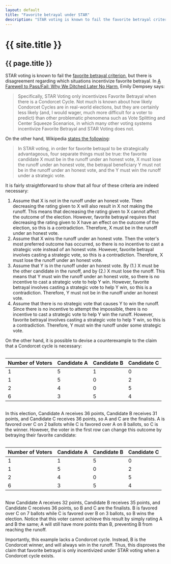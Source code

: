 ```yaml
---
layout: default
title: "Favorite betrayal under STAR"
description: "STAR voting is known to fail the favorite betrayal criterion, but there is disagreement regarding which situations incentivize favorite betrayal."
---
```

# {{ site.title }}
## {{ page.title }}

STAR voting is known to fail the [favorite betrayal criterion](https://en.wikipedia.org/wiki/Comparison_of_electoral_systems#Strategy_criteria), but there is disagreement regarding which situations incentivize favorite betrayal. In [A Farewell to Pass/Fail:
Why We Ditched Later No Harm](https://www.starvoting.us/farewell_to_pass_fail), Emily Dempsey says:

> Specifically, STAR Voting only incentivizes Favorite Betrayal when there is a Condorcet Cycle.  Not much is known about how likely Condorcet Cycles are in real-world elections, but they are certainly less likely (and, I would wager, much more difficult for a voter to predict) than other problematic phenomena such as Vote Splitting and Center Squeeze Scenarios, in which many other voting systems incentivize Favorite Betrayal and STAR Voting does not.

On the other hand, Wikipedia [states the following](https://en.wikipedia.org/wiki/Comparison_of_electoral_systems#cite_note-starFB-33):

> In STAR voting, in order for favorite betrayal to be strategically advantageous, four separate things must be true: the favorite candidate X must be in the runoff under an honest vote, X must lose the runoff under an honest vote, the betrayal beneficiary Y must not be in the runoff under an honest vote, and the Y must win the runoff under a strategic vote.

It is fairly straightforward to show that all four of these criteria are indeed necessary:

1. Assume that X is not in the runoff under an honest vote. Then decreasing the rating given to X will also result in X not making the runoff. This means that decreasing the rating given to X cannot affect the outcome of the election. However, favorite betrayal requires that decreasing the rating given to X have an effect on the outcome of the election, so this is a contradiction. Therefore, X must be in the runoff under an honest vote.
2. Assume that X wins the runoff under an honest vote. Then the voter's most preferred outcome has occurred, so there is no incentive to cast a strategic vote instead of an honest vote. However, favorite betrayal involves casting a strategic vote, so this is a contradiction. Therefore, X must lose the runoff under an honest vote.
3. Assume that Y is in the runoff under an honest vote. By (1.) X must be the other candidate in the runoff, and by (2.) X must lose the runoff. This means that Y must win the runoff under an honest vote, so there is no incentive to cast a strategic vote to help Y win. However, favorite betrayal involves casting a strategic vote to help Y win, so this is a contradiction. Therefore, Y must not be in the runoff under an honest vote.
4. Assume that there is no strategic vote that causes Y to win the runoff. Since there is no incentive to attempt the impossible, there is no incentive to cast a strategic vote to help Y win the runoff. However, favorite betrayal involves casting a strategic vote to help Y win, so this is a contradiction. Therefore, Y must win the runoff under some strategic vote.

On the other hand, it is possible to devise a counterexample to the claim that a Condorcet cycle is necessary:

<div style="overflow-x:auto;">
  <table>
    <thead>
      <tr>
        <th>Number of Voters</th>
        <th>Candidate A</th>
        <th>Candidate B</th>
        <th>Candidate C</th>
      </tr>
    </thead>
    <tbody>
      <tr>
        <td>1</td>
        <td>5</td>
        <td>1</td>
        <td>0</td>
      </tr>
      <tr>
        <td>1</td>
        <td>5</td>
        <td>0</td>
        <td>2</td>
      </tr>
      <tr>
        <td>2</td>
        <td>4</td>
        <td>0</td>
        <td>5</td>
      </tr>
      <tr>
        <td>6</td>
        <td>3</td>
        <td>5</td>
        <td>4</td>
      </tr>
    </tbody>
  </table>
</div>

In this election, Candidate A receives 36 points, Candidate B receives 31 points, and Candidate C receives 36 points, so A and C are the finalists. A is favored over C on 2 ballots while C is favored over A on 8 ballots, so C is the winner. However, the voter in the first row can change this outcome by betraying their favorite candidate:

<div style="overflow-x:auto;">
  <table>
    <thead>
      <tr>
        <th>Number of Voters</th>
        <th>Candidate A</th>
        <th>Candidate B</th>
        <th>Candidate C</th>
      </tr>
    </thead>
    <tbody>
      <tr>
        <td>1</td>
        <td>1</td>
        <td>5</td>
        <td>0</td>
      </tr>
      <tr>
        <td>1</td>
        <td>5</td>
        <td>0</td>
        <td>2</td>
      </tr>
      <tr>
        <td>2</td>
        <td>4</td>
        <td>0</td>
        <td>5</td>
      </tr>
      <tr>
        <td>6</td>
        <td>3</td>
        <td>5</td>
        <td>4</td>
      </tr>
    </tbody>
  </table>
</div>

Now Candidate A receives 32 points, Candidate B receives 35 points, and Candidate C receives 36 points, so B and C are the finalists. B is favored over C on 7 ballots while C is favored over B on 3 ballots, so B wins the election. Notice that this voter cannot achieve this result by simply rating A and B the same; A will still have more points than B, preventing B from reaching the runoff.

Importantly, this example lacks a Condorcet cycle. Instead, B is the Condorcet winner, and will always win in the runoff. Thus, this disproves the claim that favorite betrayal is only incentivized under STAR voting when a Condorcet cycle exists.